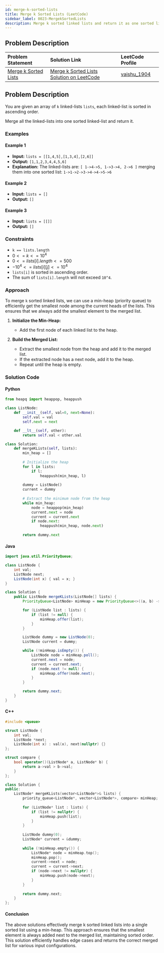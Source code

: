 ```yaml
---
id: merge-k-sorted-lists
title: Merge k Sorted Lists (LeetCode)
sidebar_label: 0023-MergekSortedLists
description: Merge k sorted linked lists and return it as one sorted list. Analyze and describe its complexity.
---
```


## Problem Description

| Problem Statement | Solution Link | LeetCode Profile |
| :---------------- | :------------ | :--------------- |
| [Merge k Sorted Lists](https://leetcode.com/problems/merge-k-sorted-lists/) | [Merge k Sorted Lists Solution on LeetCode](https://leetcode.com/problems/merge-k-sorted-lists/solutions/) | [vaishu_1904](https://leetcode.com/u/vaishu_1904/) |

## Problem Description

You are given an array of `k` linked-lists `lists`, each linked-list is sorted in ascending order.

Merge all the linked-lists into one sorted linked-list and return it.

### Examples

#### Example 1

- **Input:** `lists = [[1,4,5],[1,3,4],[2,6]]`
- **Output:** `[1,1,2,3,4,4,5,6]`
- **Explanation:** The linked-lists are:
  `[
    1->4->5,
    1->3->4,
    2->6
  ]`
  merging them into one sorted list:
  `1->1->2->3->4->4->5->6`

#### Example 2

- **Input:** `lists = []`
- **Output:** `[]`

#### Example 3

- **Input:** `lists = [[]]`
- **Output:** `[]`

### Constraints

- `k == lists.length`
- $0 <= k <= 10^4$
- $0 <= lists[i].length <= 500$
- $-10^4 <= lists[i][j] <= 10^4$
- `lists[i]` is sorted in ascending order.
- The sum of `lists[i].length` will not exceed `10^4`.

### Approach

To merge `k` sorted linked lists, we can use a min-heap (priority queue) to efficiently get the smallest node among the current heads of the lists. This ensures that we always add the smallest element to the merged list. 

1. **Initialize the Min-Heap:**
   - Add the first node of each linked list to the heap.
   
2. **Build the Merged List:**
   - Extract the smallest node from the heap and add it to the merged list.
   - If the extracted node has a next node, add it to the heap.
   - Repeat until the heap is empty.

### Solution Code

#### Python

```python
from heapq import heappop, heappush

class ListNode:
    def __init__(self, val=0, next=None):
        self.val = val
        self.next = next

    def __lt__(self, other):
        return self.val < other.val

class Solution:
    def mergeKLists(self, lists):
        min_heap = []
        
        # Initialize the heap
        for l in lists:
            if l:
                heappush(min_heap, l)
        
        dummy = ListNode()
        current = dummy
        
        # Extract the minimum node from the heap
        while min_heap:
            node = heappop(min_heap)
            current.next = node
            current = current.next
            if node.next:
                heappush(min_heap, node.next)
        
        return dummy.next
```
#### Java

```java
import java.util.PriorityQueue;

class ListNode {
    int val;
    ListNode next;
    ListNode(int x) { val = x; }
}

class Solution {
    public ListNode mergeKLists(ListNode[] lists) {
        PriorityQueue<ListNode> minHeap = new PriorityQueue<>((a, b) -> a.val - b.val);

        for (ListNode list : lists) {
            if (list != null) {
                minHeap.offer(list);
            }
        }

        ListNode dummy = new ListNode(0);
        ListNode current = dummy;

        while (!minHeap.isEmpty()) {
            ListNode node = minHeap.poll();
            current.next = node;
            current = current.next;
            if (node.next != null) {
                minHeap.offer(node.next);
            }
        }

        return dummy.next;
    }
}

```

#### C++

``` c++
#include <queue>

struct ListNode {
    int val;
    ListNode *next;
    ListNode(int x) : val(x), next(nullptr) {}
};

struct compare {
    bool operator()(ListNode* a, ListNode* b) {
        return a->val > b->val;
    }
};

class Solution {
public:
    ListNode* mergeKLists(vector<ListNode*>& lists) {
        priority_queue<ListNode*, vector<ListNode*>, compare> minHeap;
        
        for (ListNode* list : lists) {
            if (list != nullptr) {
                minHeap.push(list);
            }
        }
        
        ListNode dummy(0);
        ListNode* current = &dummy;
        
        while (!minHeap.empty()) {
            ListNode* node = minHeap.top();
            minHeap.pop();
            current->next = node;
            current = current->next;
            if (node->next != nullptr) {
                minHeap.push(node->next);
            }
        }
        
        return dummy.next;
    }
};

```

#### Conclusion
The above solutions effectively merge k sorted linked lists into a single sorted list using a min-heap. This approach ensures that the smallest element is always added next to the merged list, maintaining sorted order. This solution efficiently handles edge cases and returns the correct merged list for various input configurations.
